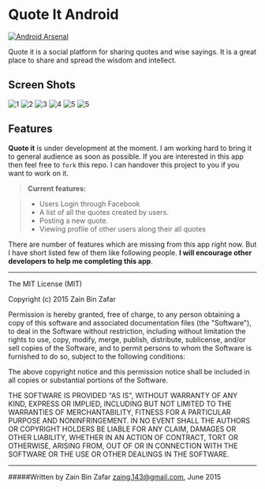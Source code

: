 
**Quote It Android** 
===================
[![Android Arsenal](https://img.shields.io/badge/Android%20Arsenal-Quote%20It%20Android-green.svg?style=flat)](https://android-arsenal.com/details/3/1968)

Quote it is a social platform for sharing quotes and wise sayings. It is a great place to share and spread the wisdom and intellect. 


Screen Shots
-------------------
![1](screenshots/1.png)
![2](screenshots/2.png)
![3](screenshots/3.png)
![4](screenshots/4.png)
![5](screenshots/5.png)
![5](screenshots/6.png)



Features
-------------
**Quote it** is under development at the moment. I am working hard to bring it to general audience as soon as possible. If you are interested in this app then feel free to `fork` this repo. I can handover this project to you if you want to work on it.

> **Current features:**

> - Users Login through Facebook
> - A list of all the quotes created by users.
>- Posting a new quote.
>- Viewing profile of other users along their all quotes



There are number of features which are missing from this app right now. But I have short listed few of them like following people. **I will encourage other developers to help me completing this app**.  

--------

The MIT License (MIT)

Copyright (c) 2015 Zain Bin Zafar

Permission is hereby granted, free of charge, to any person obtaining a copy
of this software and associated documentation files (the "Software"), to deal
in the Software without restriction, including without limitation the rights
to use, copy, modify, merge, publish, distribute, sublicense, and/or sell
copies of the Software, and to permit persons to whom the Software is
furnished to do so, subject to the following conditions:

The above copyright notice and this permission notice shall be included in all
copies or substantial portions of the Software.

THE SOFTWARE IS PROVIDED "AS IS", WITHOUT WARRANTY OF ANY KIND, EXPRESS OR
IMPLIED, INCLUDING BUT NOT LIMITED TO THE WARRANTIES OF MERCHANTABILITY,
FITNESS FOR A PARTICULAR PURPOSE AND NONINFRINGEMENT. IN NO EVENT SHALL THE
AUTHORS OR COPYRIGHT HOLDERS BE LIABLE FOR ANY CLAIM, DAMAGES OR OTHER
LIABILITY, WHETHER IN AN ACTION OF CONTRACT, TORT OR OTHERWISE, ARISING FROM,
OUT OF OR IN CONNECTION WITH THE SOFTWARE OR THE USE OR OTHER DEALINGS IN THE
SOFTWARE.





-------
#####Written by Zain Bin Zafar <zaing.143@gmail.com>, June 2015

